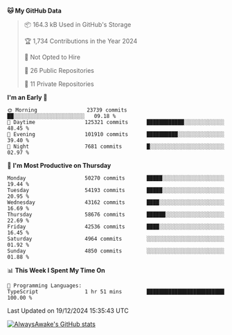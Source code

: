 <!--START_SECTION:waka-->
**🐱 My GitHub Data** 

> 📦 164.3 kB Used in GitHub's Storage 
 > 
> 🏆 1,734 Contributions in the Year 2024
 > 
> 🚫 Not Opted to Hire
 > 
> 📜 26 Public Repositories 
 > 
> 🔑 11 Private Repositories 
 > 
**I'm an Early 🐤** 

```text
🌞 Morning                23739 commits       ██░░░░░░░░░░░░░░░░░░░░░░░   09.18 % 
🌆 Daytime                125321 commits      ████████████░░░░░░░░░░░░░   48.45 % 
🌃 Evening                101910 commits      ██████████░░░░░░░░░░░░░░░   39.40 % 
🌙 Night                  7681 commits        █░░░░░░░░░░░░░░░░░░░░░░░░   02.97 % 
```
📅 **I'm Most Productive on Thursday** 

```text
Monday                   50270 commits       █████░░░░░░░░░░░░░░░░░░░░   19.44 % 
Tuesday                  54193 commits       █████░░░░░░░░░░░░░░░░░░░░   20.95 % 
Wednesday                43162 commits       ████░░░░░░░░░░░░░░░░░░░░░   16.69 % 
Thursday                 58676 commits       ██████░░░░░░░░░░░░░░░░░░░   22.69 % 
Friday                   42536 commits       ████░░░░░░░░░░░░░░░░░░░░░   16.45 % 
Saturday                 4964 commits        ░░░░░░░░░░░░░░░░░░░░░░░░░   01.92 % 
Sunday                   4850 commits        ░░░░░░░░░░░░░░░░░░░░░░░░░   01.88 % 
```


📊 **This Week I Spent My Time On** 

```text
💬 Programming Languages: 
TypeScript               1 hr 51 mins        █████████████████████████   100.00 % 
```


 Last Updated on 19/12/2024 15:35:43 UTC
<!--END_SECTION:waka-->

[![AlwaysAwake's GitHub stats](https://github-readme-stats.vercel.app/api?username=AlwaysAwake&show_icons=true&theme=github_dark&count_private=true)](https://github.com/AlwaysAwake/AlwaysAwake)
